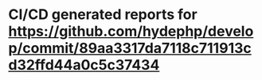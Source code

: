 # CI/CD generated reports for https://github.com/hydephp/develop/commit/89aa3317da7118c711913cd32ffd44a0c5c37434
